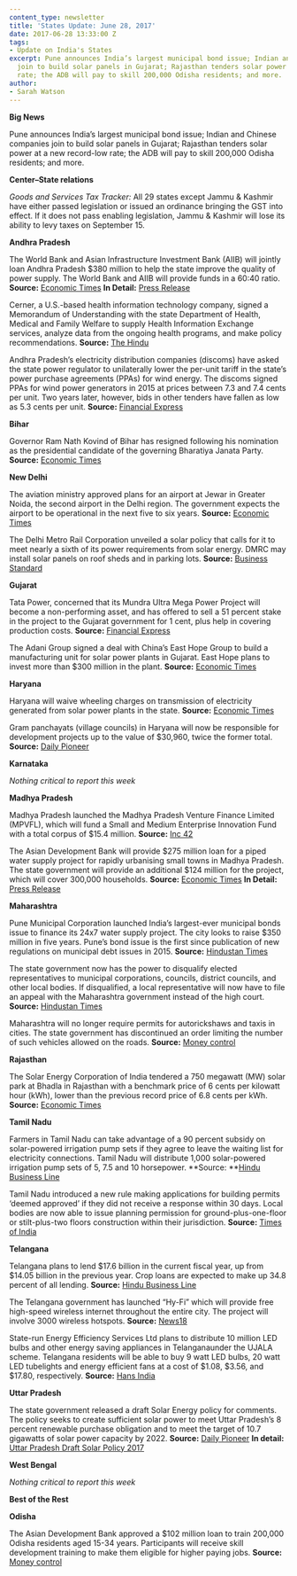```yaml
---
content_type: newsletter
title: 'States Update: June 28, 2017'
date: 2017-06-28 13:33:00 Z
tags:
- Update on India's States
excerpt: Pune announces India’s largest municipal bond issue; Indian and Chinese companies
  join to build solar panels in Gujarat; Rajasthan tenders solar power at a new record-low
  rate; the ADB will pay to skill 200,000 Odisha residents; and more.
author:
- Sarah Watson
---
```


**Big News**

Pune announces India’s largest municipal bond issue; Indian and Chinese companies join to build solar panels in Gujarat; Rajasthan tenders solar power at a new record-low rate; the ADB will pay to skill 200,000 Odisha residents; and more.

**Center–State relations**

*Goods and Services Tax Tracker:* All 29 states except Jammu & Kashmir have either passed legislation or issued an ordinance bringing the GST into effect. If it does not pass enabling legislation, Jammu & Kashmir will lose its ability to levy taxes on September 15.

**Andhra Pradesh**

The World Bank and Asian Infrastructure Investment Bank (AIIB) will jointly loan Andhra Pradesh $380 million to help the state improve the quality of power supply. The World Bank and AIIB will provide funds in a 60:40 ratio. **Source:** [Economic Times](http://economictimes.indiatimes.com/news/economy/finance/world-bank-aiib-to-grant-380-million-to-andhra-pradesh-power-project/articleshow/59281266.cms) **In Detail:** [Press Release](http://www.worldbank.org/en/news/press-release/2017/06/22/project-signing-new-loan-agreement-support-24x7-power-for-all-andhra-pradesh)

Cerner, a U.S.-based health information technology company, signed a Memorandum of Understanding with the state Department of Health, Medical and Family Welfare to supply Health Information Exchange services, analyze data from the ongoing health programs, and make policy recommendations. **Source:** [The Hindu](http://www.thehindu.com/todays-paper/tp-national/tp-andhrapradesh/state-signs-pact-with-cerner/article19112817.ece)

Andhra Pradesh’s electricity distribution companies (discoms) have asked the state power regulator to unilaterally lower the per-unit tariff in the state’s power purchase agreements (PPAs) for wind energy. The discoms signed PPAs for wind power generators in 2015 at prices between 7.3 and 7.4 cents per unit. Two years later, however, bids in other tenders have fallen as low as 5.3 cents per unit. **Source:** [Financial Express](http://www.financialexpress.com/economy/andhra-pradesh-signs-wind-power-ppas-does-u-turn-wants-25-pct-price-cut-now/728687/)

**Bihar**

Governor Ram Nath Kovind of Bihar has resigned following his nomination as the presidential candidate of the governing Bharatiya Janata Party. **Source:** [Economic Times](http://economictimes.indiatimes.com/news/politics-and-nation/bihar-governor-ram-nath-kovind-resigns/articleshow/59234812.cms)

**New Delhi**

The aviation ministry approved plans for an airport at Jewar in Greater Noida, the second airport in the Delhi region. The government expects the airport to be operational in the next five to six years. **Source:** [Economic Times](http://economictimes.indiatimes.com/industry/transportation/airlines-/-aviation/jewar-to-be-second-airport-in-delhi-ncr/articleshow/59296768.cms)

The Delhi Metro Rail Corporation unveiled a solar policy that calls for it to meet nearly a sixth of its power requirements from solar energy. DMRC may install solar panels on roof sheds and in parking lots. **Source:** [Business Standard](http://www.business-standard.com/article/companies/delhi-metro-to-meet-a-sixth-of-its-energy-needs-from-solar-to-curtail-costs-117062100493_1.html)

**Gujarat**

Tata Power, concerned that its Mundra Ultra Mega Power Project will become a non-performing asset, and has offered to sell a 51 percent stake in the project to the Gujarat government for 1 cent, plus help in covering production costs. **Source:** [Financial Express](http://www.financialexpress.com/industry/tata-power-mulls-51-stake-sale-in-mundra-umpp-to-gujarat-govt-for-re-1-token-amount/730410/)

The Adani Group signed a deal with China’s East Hope Group to build a manufacturing unit for solar power plants in Gujarat. East Hope plans to invest more than $300 million in the plant. **Source:** [Economic Times](http://economictimes.indiatimes.com/industry/energy/power/chinese-firms-inks-deal-with-adani-to-invest-300-million-in-gujarat/articleshow/59239251.cms)

**Haryana**

Haryana will waive wheeling charges on transmission of electricity generated from solar power plants in the state. **Source:** [Economic Times](http://economictimes.indiatimes.com/industry/energy/power/haryana-waives-off-intra-state-wheeling-charges-to-promote-renewable-energy/articleshow/59273803.cms)

Gram panchayats (village councils) in Haryana will now be responsible for development projects up to the value of $30,960, twice the former total. **Source:** [Daily Pioneer](http://www.dailypioneer.com/state-editions/chandigarh/haryana-to-raise-limit-on-funds-for-panchayats.html)

**Karnataka**

*Nothing critical to report this week*

**Madhya Pradesh**

Madhya Pradesh launched the Madhya Pradesh Venture Finance Limited (MPVFL), which will fund a Small and Medium Enterprise Innovation Fund with a total corpus of $15.4 million. **Source:** [Inc 42](https://inc42.com/buzz/madhya-pradesh-venture-fund-mpvfl/)

The Asian Development Bank will provide $275 million loan for a piped water supply project for rapidly urbanising small towns in Madhya Pradesh. The state government will provide an additional $124 million for the project, which will cover 300,000 households. **Source:** [Economic Times](http://economictimes.indiatimes.com/news/economy/finance/adb-to-provide-275-million-loan-for-water-supply-project-in-madhya-pradesh/articleshow/59233382.cms) **In Detail:** [Press Release](https://www.adb.org/news/adb-india-sign-275-million-loan-upgrading-urban-services-madhya-pradesh)

**Maharashtra**

Pune Municipal Corporation launched India’s largest-ever municipal bonds issue to finance its 24x7 water supply project. The city looks to raise $350 million in five years. Pune’s bond issue is the first since publication of new regulations on municipal debt issues in 2015. **Source:** [Hindustan Times](http://www.hindustantimes.com/mumbai-news/india-s-biggest-municipal-bonds-programme-launched-in-maharashtra/story-VGyCPobtK0weK70Td8ZlaI.html)

The state government now has the power to disqualify elected representatives to municipal corporations, councils, district councils, and other local bodies. If disqualified, a local representative will now have to file an appeal with the Maharashtra government instead of the high court. **Source:** [Hindustan Times](http://www.hindustantimes.com/mumbai-news/maharashtra-govt-now-has-power-to-disqualify-corporators/story-oaGrDSignyo891t6DCEHjM.html)

Maharashtra will no longer require permits for autorickshaws and taxis in cities. The state government has discontinued an order limiting the number of such vehicles allowed on the roads. **Source:** [Money control](http://www.moneycontrol.com/news/trends/current-affairs-trends/maharashtra-to-end-permit-raj-for-autos-and-taxis-2307979.html)

**Rajasthan**

The Solar Energy Corporation of India tendered a 750 megawatt (MW) solar park at Bhadla in Rajasthan with a benchmark price of 6 cents per kilowatt hour (kWh), lower than the previous record price of 6.8 cents per kWh. **Source:** [Economic Times](http://energy.economictimes.indiatimes.com/news/renewable/seci-tenders-750-mw-solar-park-in-rajasthan/59284865)

**Tamil Nadu**

Farmers in Tamil Nadu can take advantage of a 90 percent subsidy on solar-powered irrigation pump sets if they agree to leave the waiting list for electricity connections. Tamil Nadu will distribute 1,000 solar-powered irrigation pump sets of 5, 7.5 and 10 horsepower. **Source: **[Hindu Business Line](http://www.thehindubusinessline.com/news/national/tn-farmers-subsidy/article9730655.ece)

Tamil Nadu introduced a new rule making applications for building permits ‘deemed approved’ if they did not receive a response within 30 days. Local bodies are now able to issue planning permission for ground-plus-one-floor or stilt-plus-two floors construction within their jurisdiction. **Source:** [Times of India](http://timesofindia.indiatimes.com/city/chennai/30-day-deadline-for-plan-approvals-in-tamil-nadu/articleshow/59262530.cms)

**Telangana**

Telangana plans to lend $17.6 billion in the current fiscal year, up from $14.05 billion in the previous year. Crop loans are expected to make up 34.8 percent of all lending. **Source:** [Hindu Business Line](http://www.thehindubusinessline.com/news/national/telangana-pegs-credit-plan-at-114-lakh-crore/article9735296.ece)

The Telangana government has launched “Hy-Fi” which will provide free high-speed wireless internet throughout the entire city. The project will involve 3000 wireless hotspots. **Source:** [News18](http://www.news18.com/news/india/telangana-launches-hy-fi-for-free-wi-fi-in-hyderabad-1438735.html)

State-run Energy Efficiency Services Ltd plans to distribute 10 million LED bulbs and other energy saving appliances in Telanganaunder the UJALA scheme. Telangana residents will be able to buy 9 watt LED bulbs, 20 watt LED tubelights and energy efficient fans at a cost of $1.08, $3.56, and $17.80, respectively. **Source:** [Hans India](http://www.thehansindia.com/posts/index/Telangana/2017-06-22/Centre-to-light-up-Telangana-with-1-cr-LED-bulbs/307960)

**Uttar Pradesh**

The state government released a draft Solar Energy policy for comments. The policy seeks to create sufficient solar power to meet Uttar Pradesh’s 8 percent renewable purchase obligation and to meet the target of 10.7 gigawatts of solar power capacity by 2022. **Source:** [Daily Pioneer](http://www.dailypioneer.com/state-editions/up-government-set-to-roll-out--solar-energy-policy.html) **In detail:** [Uttar Pradesh Draft Solar Policy 2017](http://upneda.org.in/sites/default/files/all/section/Uttar_Pradesh_Solar_Power_Policy-2017___Final_Draft_.pdf)

**West Bengal**

*Nothing critical to report this week*

**Best of the Rest**

**Odisha**

The Asian Development Bank approved a $102 million loan to train 200,000 Odisha residents aged 15-34 years. Participants will receive skill development training to make them eligible for higher paying jobs. **Source:** [Money control](http://www.moneycontrol.com/news/india/adb-okays-102-mn-loan-to-skill-2-lakh-youths-in-odisha-2311469.html)

